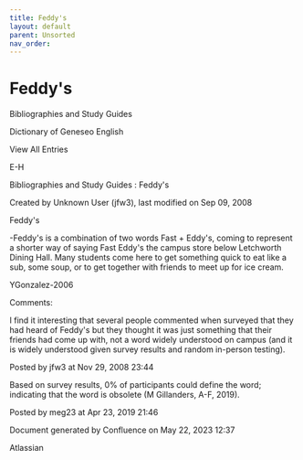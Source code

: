 ```yaml
---
title: Feddy's
layout: default
parent: Unsorted
nav_order:
---
```


# Feddy's

Bibliographies and Study Guides

Dictionary of Geneseo English

View All Entries

E-H

Bibliographies and Study Guides : Feddy's

Created by  Unknown User (jfw3), last modified on Sep 09, 2008

Feddy's

-Feddy's is a combination of two words Fast + Eddy's, coming to represent a shorter way of saying Fast Eddy's the campus store below Letchworth Dining Hall. Many students come here to get something quick to eat like a sub, some soup, or to get together with friends to meet up for ice cream.

YGonzalez-2006

Comments:

I find it interesting that several people commented when surveyed that they had heard of Feddy's but they thought it was just something that their friends had come up with, not a word widely understood on campus (and it is widely understood given survey results and random in-person testing).

Posted by jfw3 at Nov 29, 2008 23:44

Based on survey results, 0% of participants could define the word; indicating that the word is obsolete (M Gillanders, A-F, 2019).

Posted by meg23 at Apr 23, 2019 21:46

Document generated by Confluence on May 22, 2023 12:37

Atlassian
